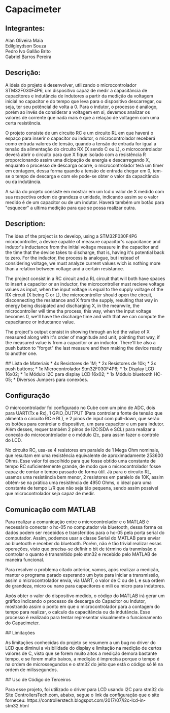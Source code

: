 # Capacimeter
## Integrantes:
  Alan Oliveira Maia <br />
  Edilgleydson Souza  <br />
  Pedro Ivo Gallão Brito <br />
  Gabriel Barros Pereira  <br />

## Descrição:
<p>
  A ideia do projeto é desenvolver, utilizando o microcontrolador STM32F030F4P6, um dispositivo capaz de medir a capacitância de capacitores e indutância de indutores a partir da medição da voltagem inicial no capacitor e do tempo que leva para o dispositivo descarregar, ou seja, ter seu potêncial de volta a 0. Para o indutor, o processo é análogo, porém ao invés de considerar a voltagem em si, devemos analizar os valores de corrente que nada mais é que a relação de voltagem com uma certa resistência.
 </p> 
 <p>
  O projeto consiste de um circuito RC e um circuito RL em que haverá o espaço para inserir o capacitor ou indutor, o microcontrolador receberá como entrada valores de tensão, quando a tensão de entrada for igual a tensão da alimentação do circuito RX (X sendo C ou L), o microcontrolador deverá abrir o circuito para que X fique isolado com a resistência R proporcionando assim uma dicipação de energia e descarregando X, enquanto o processo de descarga ocorre, o microcontrolador terá um timer em contagem, dessa forma quando a tensão de entrada chegar em 0, tem-se o tempo de descarga e com ele pode-se obter o valor da capacitância ou da indutância.
  </p>
  <p>
  A saída do projeto consiste em mostrar em um lcd o valor de X medido com sua respectiva ordem de grandeza e unidade, indicando assim se o valor medido é de um capacitor ou de um indutor. Haverá também um botão para "esquecer" a ultima medição para que se possa realizar outra.
  
  ## Description:
  <p>
  The idea of the project is to develop, using a STM32F030F4P6 microcontroller, a device capable of measure capacitor's capacitance and indutor's inductance from the initial voltage measure in the capacitor and the time that the device takes to discharge, that is, having it's potential back to zero. For the inductor, the process is analogue, but instead of considering voltage, we must analyze current values wich is nothing more than a relation between voltage and a certain resistance.
  </p>
  <p>
  The project consist in a RC circuit and a RL circuit that will both have spaces to insert a capacitor or an inductor, the microcontroller must recieve voltage values as input, when the input voltage is equal to the supply voltage of the RX circuit (X being C or L), the microcontroller should open the circuit, disconnecting the resistance and X from the supply, resulting that way in energy being dissipated and discharging X, in the meanwile, the microcontroller will time tha process, this way, when the input voltage becomes 0, we'll have the discharge time and with that we can compute the capacitance or inductance value.
  </p>
  <p>
  The project's output consist in showing through an lcd the value of X measured along with it's order of magnitude and unit, pointing that way, if the measured value is from a capacitor or an inductor. There'll be also a push button to "forget" the last measure and then making the device ready to another one.
  </p>
## Lista de Materiais
* 4x Resistores de 1M;
* 2x Resistores de 10k;
* 3x push buttons;
* 1x Microcontrolador Stm32F030F4P6;
* 1x Display LCD 16x02;
* 1x Módulo I2C para display LCD 16x02;
* 1x Módulo bluetooth HC-05;
* Diversos Jumpers para conexões.

## Configuração 
<p>
    O microcontrolador foi configurado no Cube com um pino de ADC, dois para UART(Tx e Rx), 1 GPIO_OUTPUT (Para controlar a fonte de tensão que alimenta o circuito RC e RL), e 2 pinos de input com pull-down, que serão os botões para controlar o dispositivo, um para capacitor e um para indutor.  Além desses, requer também 2 pinos de I2C(SDA e SCL) para realizar a conexão do microcontrolador e o módulo i2c, para assim fazer o controle do LCD.
  </p>
  <p>
  No circuito RC, usa-se 4 resistores em paralelo de 1 Mega Ohm nominais, que resultam em uma resistência equivalente de aproximadamente 253600 Ohms. Esse valor foi escolhido para que fosse obtido uma constante de tempo RC suficientemente grande, de modo que o microcontrolador fosse capaz de contar o tempo passado de forma útil. Já para o circuito RL, usamos uma resistência bem menor, 2 resistores em paralelo de 10K, assim obtém-se na prática uma resistência de 4950 Ohms, o ideal para uma constante de tempo L/R que não seja tão pequena, sendo assim possível que microcontrolador seja capaz de medir.
  </p>
  
  ## Comunicação com MATLAB
  <p>
    Para realizar a comunicação entre o microcontrolador e o MATLAB é necessário conectar o hc-05 no computador via bluetooth, dessa forma os dados podem ser recebidos e transferidos para o hc-05 pela porta serial do computador. Assim, podemos usar a classe Serial do MATLAB para enviar ao bluetooth e receber do bluetooth. Porém, não é tão trivial realizar essas operações, visto que precisa-se definir o bit de término da tranmissão e controlar o quanto é transmitido pelo stm32 e recebido pelo MATLAB de maneira funcional.
  </p>
  <p>
  Para resolver o problema citado anterior, vamos, após realizar a medição, manter o programa parado esperando um byte para iniciar a transmissão, assim o microcontrolador envia, via UART, o valor de C ou de L e sua ordem de grandeza, micro ou nano para capacitores e mili ou micro para indutores.
  </p>
  <p>
  Após obter o valor do dispositivo medido, o código do MATLAB irá gerar um gráfico indicando o processo de descarga do Capacitor ou Indutor, mostrando assim o ponto em que o microcontrolador para a contagem do tempo para realizar, o calculo da capacitância ou da indutância. Esse processo é realizado para tentar representar visualmente o funcionamento do Capacimeter.
  </p>
  ## Limitações
  <p>
    As limitações conhecidas do projeto se resumem a um bug no driver do LCD que diminui a visibilidade do display e limitação na medição de certos valores de C, visto que se forem muito altos a medição demora bastante tempo, e se forem muito baixos, a medição é imprecisa porque o tempo é na ordem de microssegundos e o stm32 do jeito que está o código só lê na ordem de milissegundos.
  </p>
  ## Uso de Código de Terceiros
  <p>
  Para esse projeto, foi utilizado o driver para LCD usando I2C para stm32 do Site ControllersTech.com, abaixo, segue o link da configuração que o site forneceu:
  https://controllerstech.blogspot.com/2017/07/i2c-lcd-in-stm32.html
  </p>
  
